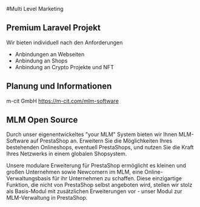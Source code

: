 #Multi Level Marketing
## Premium Laravel Projekt

Wir bieten individuell nach den Anforderungen
- Anbindungen an Webseiten
- Anbindung an Shops
- Anbindung an Crypto Projekte und NFT

## Planung und Informationen
m-cit GmbH
https://m-cit.com/mlm-software


## MLM Open Source
Durch unser eigenentwickeltes "your MLM" System bieten wir Ihnen MLM-Software auf PrestaShop an. Erweitern Sie die Möglichkeiten Ihres bestehenden Onlineshops, eventuell PrestaShops, und nutzen Sie die Kraft Ihres Netzwerks in einem globalen Shopsystem.

Unsere modulare Erweiterung für PrestaShop ermöglicht es kleinen und großen Unternehmen sowie Newcomern im MLM, eine Online-Verwaltungsbasis für ihr Unternehmen zu schaffen. Diese einzigartige Funktion, die nicht von PrestaShop selbst angeboten wird, stellen wir stolz als Basis-Modul mit zusätzlichen Erweiterungen vor - unser Modul zur MLM-Verwaltung in PrestaShop.